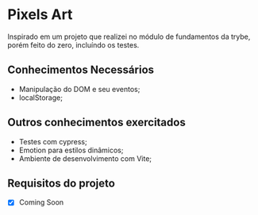 # Pixels Art
Inspirado em um projeto que realizei no módulo de fundamentos da trybe, porém feito do zero, incluíndo os testes.

## Conhecimentos Necessários
- Manipulação do DOM e seu eventos;
- localStorage;

## Outros conhecimentos exercitados
- Testes com cypress;
- Emotion para estilos dinâmicos;
- Ambiente de desenvolvimento com Vite;

## Requisitos do projeto
- [x] Coming Soon